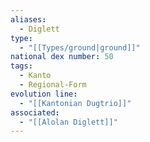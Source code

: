 ```yaml
---
aliases:
  - Diglett
type:
  - "[[Types/ground|ground]]"
national dex number: 50
tags:
  - Kanto
  - Regional-Form
evolution line:
  - "[[Kantonian Dugtrio]]"
associated:
  - "[[Alolan Diglett]]"
---
```

